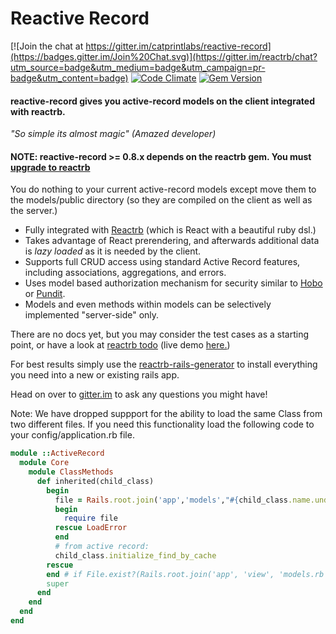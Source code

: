 # Reactive Record

[![Join the chat at https://gitter.im/catprintlabs/reactive-record](https://badges.gitter.im/Join%20Chat.svg)](https://gitter.im/reactrb/chat?utm_source=badge&utm_medium=badge&utm_campaign=pr-badge&utm_content=badge)
[![Code Climate](https://codeclimate.com/github/reactrb/reactive-record/badges/gpa.svg)](https://codeclimate.com/github/reactrb/reactive-record)
[![Gem Version](https://badge.fury.io/rb/reactive-record.svg)](https://badge.fury.io/rb/reactive-record)


#### reactive-record gives you active-record models on the client integrated with reactrb.

*"So simple its almost magic" (Amazed developer)*

#### NOTE: reactive-record >= 0.8.x depends on the reactrb gem.  You must [upgrade to reactrb](https://github.com/reactrb/reactrb#upgrading-to-reactrb)

You do nothing to your current active-record models except move them to the models/public directory (so they are compiled on the client as well as the server.)

* Fully integrated with [Reactrb](https://github.com/reactrb/reactrb) (which is React with a beautiful ruby dsl.)
* Takes advantage of React prerendering, and afterwards additional data is *lazy loaded* as it is needed by the client.
* Supports full CRUD access using standard Active Record features, including associations, aggregations, and errors.
* Uses model based authorization mechanism for security similar to [Hobo](http://www.hobocentral.net/manual/permissions) or [Pundit](https://github.com/elabs/pundit).
* Models and even methods within models can be selectively implemented "server-side" only.

There are no docs yet, but you may consider the test cases as a starting point, or have a look at [reactrb todo](https://reactiverb-todo.herokuapp.com/) (live demo [here.](https://reactiverb-todo.herokuapp.com/))

For best results simply use the [reactrb-rails-generator](https://github.com/reactrb/reactrb-rails-generator) to install everything you need into a new or existing rails app.

Head on over to [gitter.im](https://gitter.im/reactrb/chat) to ask any questions you might have!

Note: We have dropped suppport for the ability to load the same Class from two different files. If you need this functionality load the following code to your config/application.rb file.

```ruby
module ::ActiveRecord
  module Core
    module ClassMethods
      def inherited(child_class)
        begin
          file = Rails.root.join('app','models',"#{child_class.name.underscore}.rb").to_s rescue nil
          begin
            require file
          rescue LoadError
          end
          # from active record:
          child_class.initialize_find_by_cache
        rescue
        end # if File.exist?(Rails.root.join('app', 'view', 'models.rb'))
        super
      end
    end
  end
end
```
